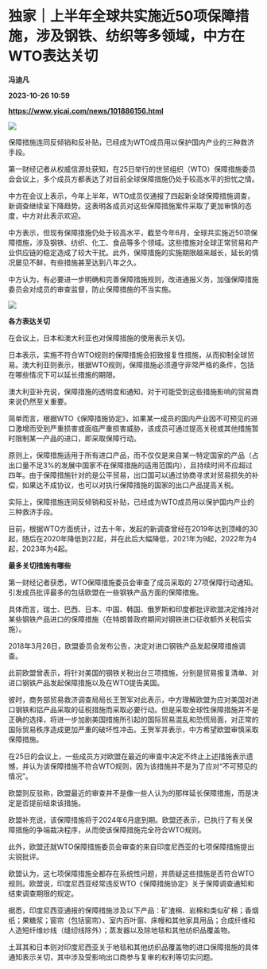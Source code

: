 # 独家｜上半年全球共实施近50项保障措施，涉及钢铁、纺织等多领域，中方在WTO表达关切
**冯迪凡**

**2023-10-26 10:59**

**https://www.yicai.com/news/101886156.html**

![](https://imgcdn.yicai.com/uppics/slides/2023/10/e409131b27d907f5acfa9c0c70dedc9c.jpg)

保障措施连同反倾销和反补贴，已经成为WTO成员用以保护国内产业的三种救济手段。

第一财经记者从权威信源处获知，在25日举行的世贸组织（WTO）保障措施委员会会议上，多个成员方都表达了对目前全球保障措施仍处于较高水平的担忧之情。

中方在会议上表示，今年上半年，WTO成员仅通报了四起新全球保障措施调查，新调查继续呈下降趋势。这表明各成员对这些保障措施案件采取了更加审慎的态度，中方对此表示欢迎。

中方表示，但现有保障措施仍处于较高水平，截至今年6月，全球共实施近50项保障措施，涉及钢铁、纺织、化工、食品等多个领域。这些措施对全球正常贸易和产业供应链的稳定造成了较大干扰。此外，保障措施的实施期限越来越长，延长的情况屡见不鲜，有些措施甚至达到八年之久。

中方认为，有必要进一步明确和完善保障措施规则，改进通报义务，加强保障措施委员会对成员的审查监督，防止保障措施的不当实施。

![](https://imgcdn.yicai.com/uppics/images/2023/10/49f6dfceb055e106b781ca85585092a3.jpg)

**各方表达关切**

在会议上，日本和澳大利亚也对保障措施的使用表示关切。

日本表示，实施不符合WTO规则的保障措施会招致报复性措施，从而抑制全球贸易。澳大利亚则表示，根据WTO规则，保障措施必须遵守非常严格的条件，包括在哪些情况下可以延长措施的期限。

澳大利亚补充说，保障措施的透明度和通知，对于可能受到这些措施影响的贸易商来说仍然至关重要。

简单而言，根据WTO《保障措施协定》，如果某一成员的国内产业因不可预见的进口激增而受到严重损害或面临严重损害威胁，该成员可通过提高关税或其他措施暂时限制某一产品的进口，即采取保障行动。

原则上，保障措施适用于所有进口产品，而不仅仅是来自某一特定国家的产品（占出口量不足3%的发展中国家不在保障措施的适用范围内），且持续时间不应超过四年。由于保障措施针对的是公平贸易，出口国可以通过协商寻求对贸易损失的补偿，如果达不成协议，也可以对执行保障措施的国家的出口产品提高关税。

实际上，保障措施连同反倾销和反补贴，已经成为WTO成员用以保护国内产业的三种救济手段。

目前，根据WTO方面统计，过去十年，发起的新调查曾经在2019年达到顶峰的30起，随后在2020年降低到22起，并在此后大幅降低，2021年为9起，2022年为4起，2023年为4起。

**最多关切措施有哪些**

第一财经记者获悉，WTO保障措施委员会审查了成员采取的 27项保障行动通知。引发成员批评最多的包括欧盟在一些钢铁产品方面的保障措施。

具体而言，瑞士、巴西、日本、中国、韩国、俄罗斯和印度都批评欧盟决定维持对某些钢铁产品进口的保障措施（在特朗普政府期间对钢铁进口征收额外关税后实施）。

2018年3月26日，欧盟委员会发布公告，决定对进口钢铁产品发起保障措施调查。

此前欧盟曾表示，将针对美国的钢铁关税出台三项措施，分别是贸易报复清单、对进口钢铁产品发起保障措施以及在WTO提告美国。

彼时，商务部贸易救济调查局局长王贺军对此表示，中方理解欧盟为应对美国对进口钢铁和铝产品采取的征税措施而采取必要行动。但是采取全球性保障措施并不是正确的选择，将进一步加剧美国措施所引起的国际贸易混乱和恐慌局面，对正常的国际贸易秩序造成更加严重的破坏性冲击。王贺军并表示，中方希望欧盟审慎采取保障措施。

在25日的会议上，一些成员方对欧盟在最近的审查中决定不终止上述措施表示遗憾，并认为该保障措施不符合WTO规则，因为该措施并不是为了应对“不可预见的情况”。

欧盟则反驳称，欧盟最近的审查并不是像一些人认为的那样延长保障措施，而是决定是否提前结束该措施。

欧盟补充说，该保障措施将于2024年6月底到期。欧盟还表示，已执行了有关保障措施的争端裁决程序，从而使该保障措施完全符合WTO规则。

此外，欧盟还就WTO保障措施委员会审查的来自印度尼西亚的七项保障措施提出尖锐批评。

欧盟认为，这七项保障措施全都存在系统性问题，并质疑这些措施是否符合WTO规则。欧盟说，印度尼西亚经常违反WTO《保障措施协定》关于保障调查通知和结束调查期限的规定。

据悉，印度尼西亚通报的保障措施涉及以下产品：矿渣棉、岩棉和类似矿棉；香烟纸；果糖浆；窗帘（包括窗帘）、室内百叶窗、床幔和其他家具用品；合成纤维和人造短纤维纱线（缝纫线除外）；蒸发器以及除地毯和其他纺织品覆盖物。

土耳其和日本则对印度尼西亚关于地毯和其他纺织品覆盖物的进口保障措施的具体通知表示关切，其中涉及受影响出口商参与复审的权利等切实问题。